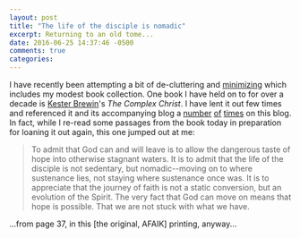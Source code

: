 ```yaml
---
layout: post
title: "The life of the disciple is nomadic"
excerpt: Returning to an old tome...
date: 2016-06-25 14:37:46 -0500
comments: true
categories: 
---
```


I have recently been attempting a bit of de-cluttering and [minimizing](http://www.theminimalists.com/) which includes my modest book collection. One book I have held on to for over a decade is [Kester Brewin](http://www.kesterbrewin.com/)'s _The Complex Christ_. I have lent it out few times and referenced it and its accompanying blog a [number]({{site.baseurl}}/2006/01/02/hel-lo-2006-and-goodbye-2005.html) [of]({{site.baseurl}}/2006/05/18/quote-of-the-day-12.html) [times]({{site.baseurl}}/2007/06/21/waay-still-waiting-to-escape-into-some-new-grace/) on this blog. In fact, while I re-read some passages from the book today in preparation for loaning it out again, this one jumped out at me:

> To admit that God can and will leave is to allow the dangerous taste of hope into otherwise stagnant waters. It is to admit that the life of the disciple is not sedentary, but nomadic--moving on to where sustenance lies, not staying where sustenance once was. It is to appreciate that the journey of faith is not a static conversion, but an evolution of the Spirit. The very fact that God can move on means that hope is possible. That we are not stuck with what we have.

<span class="small">...from page 37, in this [the original, AFAIK] printing, anyway...</span>
